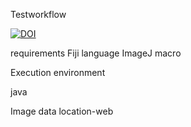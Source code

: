 Testworkflow

[![DOI](https://zenodo.org/badge/213928868.svg)](https://zenodo.org/badge/latestdoi/213928868)

requirements Fiji
language ImageJ macro

Execution environment

java

Image data location-web 
